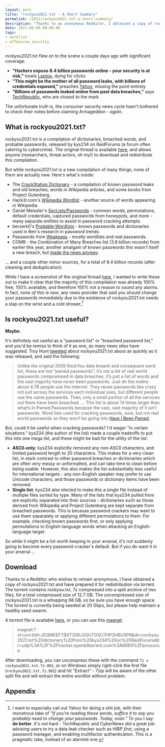 ```yaml
---
layout: post
title: "rockyou2021.txt - A Short Summary"
permalink: /2021/rockyou2021.txt-a-short-summary/
description: "Thanks to an anonymous Redditor, I obtained a copy of rockyou2021.txt. It's easily the largest wordlist I have - but size isn't everything, and in rockyou2021.txt's case I think it's a detriment overall. You can download rockyou2021.txt here for your own research and projects."
date: 2021-06-09 00:00:00
tags:
- wordlist
- offensive_security
---
```


rockyou2021.txt flew on to the scene a couple days ago with significant coverage:

* **"Hackers expose 8.4 billion passwords online - your security is at risk,"** howls [Laptop](https://www.laptopmag.com/news/hackers-expose-84-billion-passwords-online-your-security-is-at-risk), dying for clicks
* **"This might be the mother of all password leaks, with billions of credentials exposed,"** preaches [Yahoo](https://www.yahoo.com/entertainment/might-mother-password-leaks-billions-001204813.html), missing the point entirely
* **"Billions of passwords leaked online from past data breaches,"** says [TechRepublic](https://www.techrepublic.com/article/billions-of-passwords-leaked-online-from-past-data-breaches/), who are closest to the mark

The unfortunate truth is, the consumer security news cycle hasn't bothered to check their notes before claiming Armageddon - *again*.

## What is rockyou2021.txt?

rockyou2021.txt is a compilation of dictionaries, breached words, and probable passwords, released by kys234 on RaidForums (a forum often catering to cybercrime). The original thread is available [here](https://raidforums.com/Thread-82-billion-rockyou2021-passward-list-dictionary), and allows anyone (researchers, threat actors, oh my!) to download and redistribute this compilation.

But while rockyou2021.txt is a new compilation of many things, none of them are actually new. Here's what's inside:

* The [CrackStation Dictionary](https://crackstation.net/crackstation-wordlist-password-cracking-dictionary.htm) - a compilation of known password leaks and old breaches, words in Wikipedia articles, and some books from Project Gutenberg.
* Hack3r.com's [Wikipedia Wordlist](https://www.hack3r.com/forum-topic/wikipedia-wordlist) - another source of words appearing in Wikipedia.
* Daniel Meissler's [SecLists/Passwords](https://github.com/danielmiessler/SecLists/tree/master/Passwords) - common words, permutations, default credentials, captured passwords from honeypots, and more - many separate entities to assist in password cracking attempts.
* berzerk0's [Probable-Wordlists](https://github.com/berzerk0/Probable-Wordlists) - known passwords and dictionaries used in Ben's research in password trends.
* Passwords from [Weakpass](https://weakpass.com/) - mostly wordlists and real passwords.
* COMB - the Combination of Many Breaches list (3.8 billion records) from earlier this year, another amalgam of known passwords this wasn't itself a new breach, but [made the news anyway](https://cybernews.com/news/largest-compilation-of-emails-and-passwords-leaked-free/).

... and a couple other minor sources, for a total of 8.4 billion records (after cleaning and deduplication).

While I have a screenshot of the original thread [here](/2021/rockyou2021.txt-a-short-summary/source.png), I wanted to write these out to make it clear that the majority of this compilation was already 100% free, 100% available, and therefore 100% not a reason to sound any alarms. In fact, *none of this is new*, any news provider that said you should change your passwords immediately due to the existence of rockyou2021.txt needs a slap on the wrist and a cold shower.[^slap]

## Is rockyou2021.txt useful?

**Maybe.**

It's definitely not useful as a "password list" or "breached password list," and you'd be remiss to think of it as one, as many news sites have suggested. Troy Hunt [tweeted](https://twitter.com/troyhunt/status/1402358364445679621) about rockyou2021.txt about as quickly as it was released, and said the following:

>Unlike the original 2009 RockYou data breach and consequent word list, these are not “pwned passwords”; it’s not a list of real world passwords compromised in data breaches, it’s just a list of words and the vast majority have *never* been passwords.
> Just do the maths: about 4.7B people use the internet. They reuse passwords like crazy not just across the services each individual uses, but different people use the same passwords. Then, only a small portion of all the services out there have been breached.
> ...
> This list is about 14 times larger than what’s in Pwned Passwords because the vast, vast majority of it isn’t passwords. Word lists used for cracking passwords, sure, but not real world passwords so they won’t be going into [Have I Been Pwned](https://haveibeenpwned.com/).

But, could it be useful when cracking passwords? I'd wager "in certain situations." kys234 (the author of the list) made a couple tradeoffs to put this into one mega list, and these might be bad for the utility of the list:

* **ASCII-only**: kys234 explicitly removed any non-ASCII characters, and limited password length to 20 characters. This makes for a very clean list, in stark contrast to other password breaches or dictionaries which are often very messy or unformatted, and can take time to clean before being usable. However, this also makes the list substantially less useful for international targets - any non-English speaker may prefer to use Unicode characters, and those passwords or dictionary items have been removed.
* **Single list**: kys234 also elected to make this a single file instead of multiple files sorted by type. Many of the lists that kys234 pulled from are explicitly separated into their sources - dictionaries such as those derived from Wikipedia and Project Gutenberg are kept separate from breached passwords. This is because password crackers may want to use them separately or applying different permutations to them. For example, checking known passwords first, or only applying permutations to English-language words when attacking an English-language target.

So while it might be a list worth keeping in your arsenal, it's not suddenly going to become every password-cracker's default. But if you do want it in your arsenal ...

## Download

Thanks to a Redditor who wishes to remain anonymous, I have obtained a copy of rockyou2021.txt and have prepared it for redistribution via torrent. The torrent contains rockyou.txt, 7z compressed into a split archive of two files, fot a total compressed size of 12.7 GB. The uncompressed size of rockyou2021.txt is a whopping 98 GB, so be sure you have enough space. The torrent is currently being seeded at 20 Gbps, but please help maintain a healthy seed swarm.

A torrent file is available [here](/2021/rockyou2021.txt-a-short-summary/rockyou2021.torrent), or you can use this [magnet](magnet:?xt=urn:btih:JEQMEEFTBXT35RJ3GUTGXU7HP3HBU5P6&dn=rockyou2021.txt%20dictionary%20from%20kys234%20on%20RaidForums&tr=udp%3A%2F%2Ftracker.openbittorrent.com%3A6969%2Fannounce):

> magnet:?xt=urn:btih:JEQMEEFTBXT35RJ3GUTGXU7HP3HBU5P6&dn=rockyou2021.txt%20dictionary%20from%20kys234%20on%20RaidForums&tr=udp%3A%2F%2Ftracker.openbittorrent.com%3A6969%2Fannounce

After downloading, you can uncompress these with the command `7z x rockyou2021.txt.7z.001`, or on Windows simply right-click the first file (`rockyou2021.txt.7z.001`) and hit "Extract" - 7zip will be aware of the other split file and will extract the entire wordlist without problem.

## Appendix

[^slap]: I want to especially call out Yahoo for doing a shit job, with their monstrous take of *"If you’re reading these words, suffice it to say you probably need to change your passwords. Today, even."* To you I say: **do better**. It's not hard - TechRepublic and CyberNews did a great job: advising users to try a data leak checker such as HIBP *first*, using a password manager, and enabling multifactor authentication. This is a pragmatic take, instead of an alarmist one.
